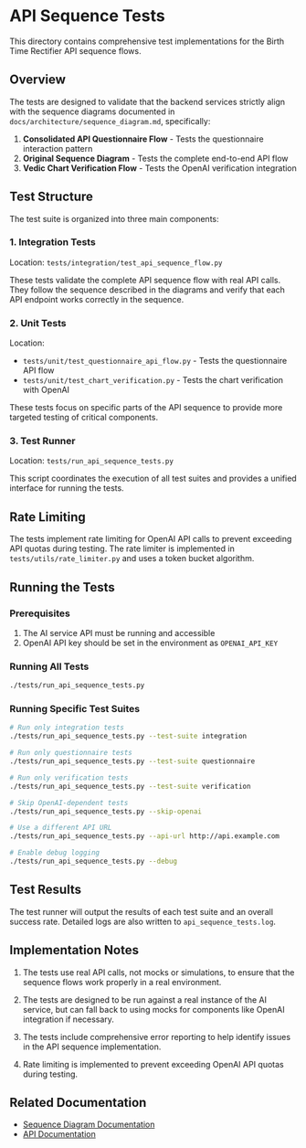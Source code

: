# API Sequence Tests

This directory contains comprehensive test implementations for the Birth Time Rectifier API sequence flows.

## Overview

The tests are designed to validate that the backend services strictly align with the sequence diagrams
documented in `docs/architecture/sequence_diagram.md`, specifically:

1. **Consolidated API Questionnaire Flow** - Tests the questionnaire interaction pattern
2. **Original Sequence Diagram** - Tests the complete end-to-end API flow
3. **Vedic Chart Verification Flow** - Tests the OpenAI verification integration

## Test Structure

The test suite is organized into three main components:

### 1. Integration Tests

Location: `tests/integration/test_api_sequence_flow.py`

These tests validate the complete API sequence flow with real API calls. They follow the sequence
described in the diagrams and verify that each API endpoint works correctly in the sequence.

### 2. Unit Tests

Location:
- `tests/unit/test_questionnaire_api_flow.py` - Tests the questionnaire API flow
- `tests/unit/test_chart_verification.py` - Tests the chart verification with OpenAI

These tests focus on specific parts of the API sequence to provide more targeted testing of
critical components.

### 3. Test Runner

Location: `tests/run_api_sequence_tests.py`

This script coordinates the execution of all test suites and provides a unified interface for
running the tests.

## Rate Limiting

The tests implement rate limiting for OpenAI API calls to prevent exceeding API quotas during testing.
The rate limiter is implemented in `tests/utils/rate_limiter.py` and uses a token bucket algorithm.

## Running the Tests

### Prerequisites

1. The AI service API must be running and accessible
2. OpenAI API key should be set in the environment as `OPENAI_API_KEY`

### Running All Tests

```bash
./tests/run_api_sequence_tests.py
```

### Running Specific Test Suites

```bash
# Run only integration tests
./tests/run_api_sequence_tests.py --test-suite integration

# Run only questionnaire tests
./tests/run_api_sequence_tests.py --test-suite questionnaire

# Run only verification tests
./tests/run_api_sequence_tests.py --test-suite verification

# Skip OpenAI-dependent tests
./tests/run_api_sequence_tests.py --skip-openai

# Use a different API URL
./tests/run_api_sequence_tests.py --api-url http://api.example.com

# Enable debug logging
./tests/run_api_sequence_tests.py --debug
```

## Test Results

The test runner will output the results of each test suite and an overall success rate.
Detailed logs are also written to `api_sequence_tests.log`.

## Implementation Notes

1. The tests use real API calls, not mocks or simulations, to ensure that the sequence flows
   work properly in a real environment.

2. The tests are designed to be run against a real instance of the AI service, but can fall
   back to using mocks for components like OpenAI integration if necessary.

3. The tests include comprehensive error reporting to help identify issues in the API
   sequence implementation.

4. Rate limiting is implemented to prevent exceeding OpenAI API quotas during testing.

## Related Documentation

- [Sequence Diagram Documentation](../docs/architecture/sequence_diagram.md)
- [API Documentation](../docs/api/README.md)
